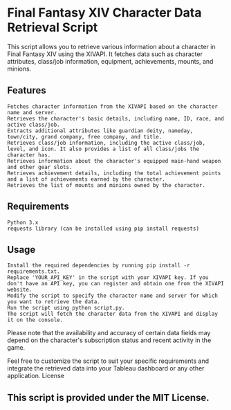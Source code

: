 # Final Fantasy XIV Character Data Retrieval Script

This script allows you to retrieve various information about a character in Final Fantasy XIV using the XIVAPI. It fetches data such as character attributes, class/job information, equipment, achievements, mounts, and minions.

## Features

    Fetches character information from the XIVAPI based on the character name and server.
    Retrieves the character's basic details, including name, ID, race, and active class/job.
    Extracts additional attributes like guardian deity, nameday, town/city, grand company, free company, and title.
    Retrieves class/job information, including the active class/job, level, and icon. It also provides a list of all class/jobs the character has.
    Retrieves information about the character's equipped main-hand weapon and other gear slots.
    Retrieves achievement details, including the total achievement points and a list of achievements earned by the character.
    Retrieves the list of mounts and minions owned by the character.

## Requirements

    Python 3.x
    requests library (can be installed using pip install requests)

## Usage

    Install the required dependencies by running pip install -r requirements.txt.
    Replace 'YOUR_API_KEY' in the script with your XIVAPI key. If you don't have an API key, you can register and obtain one from the XIVAPI website.
    Modify the script to specify the character name and server for which you want to retrieve the data.
    Run the script using python script.py.
    The script will fetch the character data from the XIVAPI and display it on the console.

Please note that the availability and accuracy of certain data fields may depend on the character's subscription status and recent activity in the game.

Feel free to customize the script to suit your specific requirements and integrate the retrieved data into your Tableau dashboard or any other application.
License

## This script is provided under the MIT License.
